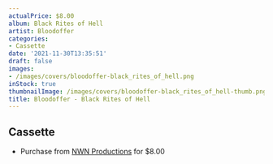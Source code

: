 ```yaml
---
actualPrice: $8.00
album: Black Rites of Hell
artist: Bloodoffer
categories:
- Cassette
date: '2021-11-30T13:35:51'
draft: false
images:
- /images/covers/bloodoffer-black_rites_of_hell.png
inStock: true
thumbnailImage: /images/covers/bloodoffer-black_rites_of_hell-thumb.png
title: Bloodoffer - Black Rites of Hell
---
```


## Cassette
* Purchase from [NWN Productions](http://shop.nwnprod.com/index.php?route=product/product&path=73&product_id=11129&sort=pd.name&order=ASC) for $8.00
